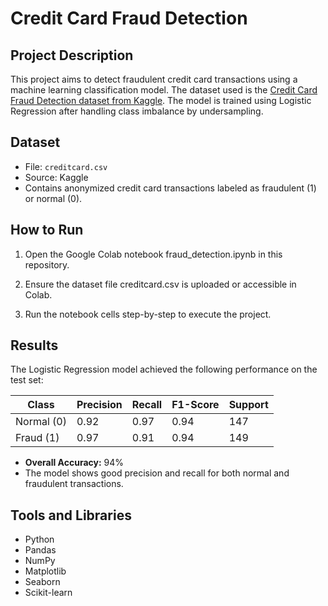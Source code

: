 # Credit Card Fraud Detection

## Project Description
This project aims to detect fraudulent credit card transactions using a machine learning classification model. The dataset used is the [Credit Card Fraud Detection dataset from Kaggle](https://www.kaggle.com/datasets/mlg-ulb/creditcardfraud). The model is trained using Logistic Regression after handling class imbalance by undersampling.

## Dataset
- File: `creditcard.csv`  
- Source: Kaggle  
- Contains anonymized credit card transactions labeled as fraudulent (1) or normal (0).

## How to Run
1. Open the Google Colab notebook fraud_detection.ipynb in this repository.

2. Ensure the dataset file creditcard.csv is uploaded or accessible in Colab.

3. Run the notebook cells step-by-step to execute the project.

## Results
The Logistic Regression model achieved the following performance on the test set:

| Class       | Precision | Recall | F1-Score | Support |
|-------------|-----------|--------|----------|---------|
| Normal (0)  | 0.92      | 0.97   | 0.94     | 147     |
| Fraud (1)   | 0.97      | 0.91   | 0.94     | 149     |

- **Overall Accuracy:** 94%  
- The model shows good precision and recall for both normal and fraudulent transactions.

## Tools and Libraries
- Python  
- Pandas  
- NumPy  
- Matplotlib  
- Seaborn  
- Scikit-learn  
